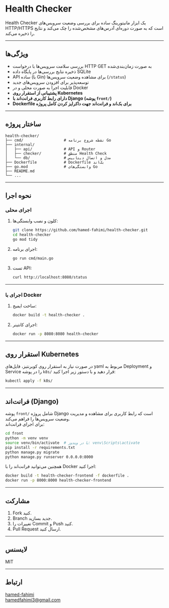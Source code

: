 # Health Checker

Health Checker یک ابزار مانیتورینگ ساده برای بررسی وضعیت سرویس‌های HTTP/HTTPS است که به صورت دوره‌ای آدرس‌های مشخص‌شده را چک می‌کند و نتایج را ذخیره می‌کند.

---

## ویژگی‌ها

- بررسی سلامت سرویس‌ها با درخواست HTTP GET به صورت زمان‌بندی‌شده
- ذخیره نتایج بررسی‌ها در پایگاه داده SQLite
- API ساده (با Gin) برای مشاهده وضعیت سرویس‌ها (`/status`)
- توسعه‌پذیر برای افزودن سرویس‌های جدید
- قابلیت اجرا به صورت محلی و در Docker
- **پشتیبانی از استقرار روی Kubernetes**
- **دارای رابط کاربری فرانت‌اند با Django (پوشه `front/`)**
- **Dockerfile برای بک‌اند و فرانت‌اند جهت داکرایز کردن کامل پروژه**

---

## ساختار پروژه

```text
health-checker/
├── cmd/                  # نقطه شروع برنامه Go
├── internal/
│   ├── api/              # API و Router
│   ├── checker/          # منطق Health Check
│   └── db/               # مدل و اتصال دیتابیس
├── Dockerfile            # Dockerfile بک‌اند
├── go.mod                # وابستگی‌های Go
├── README.md
└── ...
```

---

## نحوه اجرا

### اجرای محلی

1. کلون و نصب وابستگی‌ها:
   ```bash
   git clone https://github.com/hamed-fahimi/health-checker.git
   cd health-checker
   go mod tidy
   ```

2. اجرای برنامه:
   ```bash
   go run cmd/main.go
   ```

3. تست API:
   ```bash
   curl http://localhost:8080/status
   ```

---

### اجرای با Docker

1. ساخت ایمیج:
   ```bash
   docker build -t health-checker .
   ```

2. اجرای کانتینر:
   ```bash
   docker run -p 8080:8080 health-checker
   ```

---

## استقرار روی Kubernetes

در صورت نیاز به استقرار روی کوبرنتیز، فایل‌های yaml مربوط به Deployment و Service را در پوشه `k8s/` قرار دهید و با دستور زیر اجرا کنید:

```bash
kubectl apply -f k8s/
```

---

## فرانت‌اند (Django)

پوشه `front/` شامل پروژه Django است که رابط کاربری برای مشاهده و مدیریت وضعیت سرویس‌ها را فراهم می‌کند.  
برای اجرای فرانت‌اند:

```bash
cd front
python -m venv venv
source venv/bin/activate  # یا در ویندوز: venv\Scripts\activate
pip install -r requirements.txt
python manage.py migrate
python manage.py runserver 0.0.0.0:8000
```

همچنین می‌توانید فرانت‌اند را با Docker اجرا کنید:

```bash
docker build -t health-checker-frontend -f dockerfile .
docker run -p 8000:8000 health-checker-frontend
```

---

## مشارکت

1. Fork کنید.
2. Branch جدید بسازید.
3. تغییرات را Commit و Push کنید.
4. Pull Request ارسال کنید.

---

## لایسنس

MIT

---

## ارتباط

[hamed-fahimi](https://github.com/hamed-fahimi)  
hamedfahimi3@gmail.com